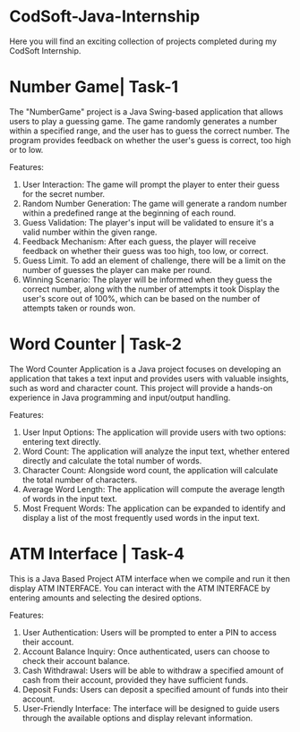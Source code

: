 # CodSoft-Java-Internship

Here you will find an exciting collection of projects completed during my CodSoft Internship.

# Number Game| Task-1

The "NumberGame" project is a Java Swing-based application that allows users to play a guessing game. The game randomly generates a number within a specified range, and the user has to guess the correct number. The program provides feedback on whether the user's guess is correct, too high or to low.

Features:

1. User Interaction: The game will prompt the player to enter their guess for the secret number.
2. Random Number Generation: The game will generate a random number within a predefined range at the beginning of each round.
3. Guess Validation: The player's input will be validated to ensure it's a valid number within the given range.
4. Feedback Mechanism: After each guess, the player will receive feedback on whether their guess was too high, too low, or correct. 
5. Guess Limit. To add an element of challenge, there will be a limit on the number of guesses the player can make per round.
6. Winning Scenario: The player will be informed when they guess the correct number, along with the number of attempts it took Display the user's score out of 100%, which can be based on the number of attempts taken or rounds won.

# Word Counter | Task-2

The Word Counter Application is a Java project  focuses on developing an application that takes a text input and provides users with valuable insights, such as word and character count. This project will provide a hands-on experience in Java programming and input/output handling.

Features:

1. User Input Options: The application will provide users with two options:
entering text directly.
2. Word Count: The application will analyze the input text, whether entered directly and calculate the total number of words.
3. Character Count: Alongside word count, the application will calculate the total number of characters.
4.  Average Word Length: The application will compute the average length of words in the input text.
5. Most Frequent Words: The application can be expanded to identify and display a list of the most frequently used words in the input text.

# ATM Interface | Task-4

This is a Java Based Project ATM interface when we compile and run it then display ATM INTERFACE. You can interact with the ATM INTERFACE by entering amounts and selecting the desired options.

Features:

1. User Authentication: Users will be prompted to enter a PIN to access their account.
2. Account Balance Inquiry: Once authenticated, users can choose to check their account balance.
3. Cash Withdrawal: Users will be able to withdraw a specified amount of cash from their account, provided they have sufficient funds.
4. Deposit Funds: Users can deposit a specified amount of funds into their account. 
5. User-Friendly Interface: The interface will be designed to guide users through the available options and display relevant information.
